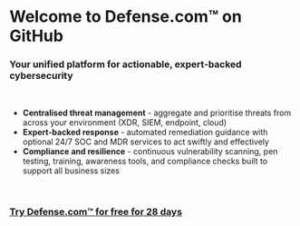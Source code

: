 # Welcome to Defense.com™ on GitHub

### Your unified platform for actionable, expert‑backed cybersecurity
<br>

- **Centralised threat management** - aggregate and prioritise threats from across your environment (XDR, SIEM, endpoint, cloud)
- **Expert‑backed response** - automated remediation guidance with optional 24/7 SOC and MDR services to act swiftly and effectively
- **Compliance and resilience** - continuous vulnerability scanning, pen testing, training, awareness tools, and compliance checks built to support all business sizes

<br>
<h3 align="left"><a href="https://www.defense.com/free-trial">Try Defense.com™ for free for 28 days</a></h3>
